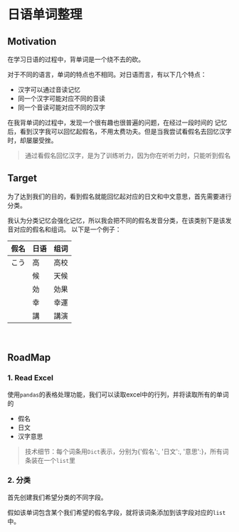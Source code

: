# 日语单词整理

## Motivation
在学习日语的过程中，背单词是一个绕不去的砍。

对于不同的语言，单词的特点也不相同。对日语而言，有以下几个特点：
- 汉字可以通过音读记忆
- 同一个汉字可能对应不同的音读
- 同一个音读可能对应不同的汉字

在我背单词的过程中，发现一个很有趣也很普遍的问题，在经过一段时间的
记忆后，看到汉字我可以回忆起假名，不用太费功夫。但是当我尝试看假名去回忆汉字时，却屡屡受挫。

>通过看假名回忆汉字，是为了训练听力，因为你在听听力时，只能听到假名

## Target
为了达到我们的目的，看到假名就能回忆起对应的日文和中文意思，首先需要进行分类。

我认为分类记忆会强化记忆，所以我会把不同的假名发音分类，在该类别下是该发音对应的假名和组词。
以下是一个例子：

| 假名 | 日语 |组词 |
|----- | ----- | ---- |
| こう | 高  | 高校 |
|      | 候 | 天候 |
|      | 効 | 効果 |
|      | 幸 | 幸運 |
|      | 講 | 講演 |
　
## RoadMap
### 1. Read Excel
使用`pandas`的表格处理功能，我们可以读取excel中的行列，并将读取所有的单词的
- 假名
- 日文
- 汉字意思

>技术细节：每个词条用`Dict`表示，分别为{'假名':, '日文':, '意思':}，所有词条装在一个`list`里

### 2. 分类
首先创建我们希望分类的不同字段。

假如该单词包含某个我们希望的假名字段，就将该词条添加到该字段对应的`list`中。
